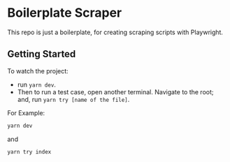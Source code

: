 # Boilerplate Scraper

This repo is just a boilerplate, for creating scraping scripts with Playwright.


## Getting Started
To watch the project:
 - run `yarn dev`. 
 - Then to run a test case, open another terminal. Navigate to the root; and, run `yarn try [name of the file]`. 
 
 For Example: 
 ```sh
 yarn dev
 ```
 and
 ```sh
 yarn try index
 ```
